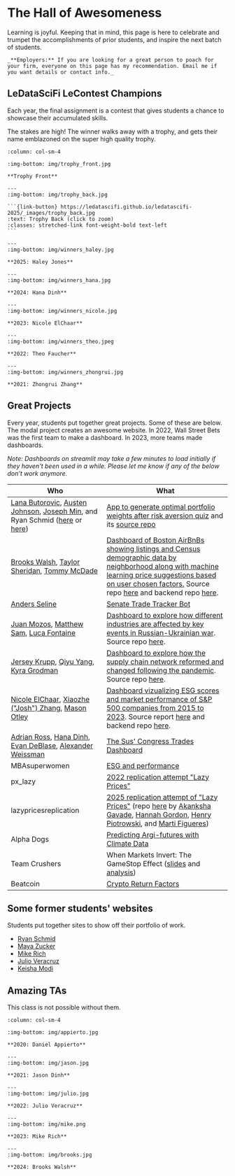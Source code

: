 # The Hall of Awesomeness

Learning is joyful. Keeping that in mind, this page is here to celebrate and trumpet the accomplishments of prior students, and inspire the next batch of students. 

```{note}
_**Employers:** If you are looking for a great person to poach for your firm, everyone on this page has my recommendation. Email me if you want details or contact info._
```

## LeDataSciFi LeContest Champions 

Each year, the final assignment is a contest that gives students a chance to showcase their accumulated skills. 

The stakes are high! The winner walks away with a trophy, and gets their name emblazoned on the super high quality trophy. 

````{panels}
:column: col-sm-4 

:img-bottom: img/trophy_front.jpg

**Trophy Front**

---
:img-bottom: img/trophy_back.jpg

```{link-button} https://ledatascifi.github.io/ledatascifi-2025/_images/trophy_back.jpg
:text: Trophy Back (click to zoom)
:classes: stretched-link font-weight-bold text-left
```

---
:img-bottom: img/winners_haley.jpg

**2025: Haley Jones**

---
:img-bottom: img/winners_hana.jpg

**2024: Hana Dinh**

---
:img-bottom: img/winners_nicole.jpg

**2023: Nicole ElChaar**

---
:img-bottom: img/winners_theo.jpeg

**2022: Theo Faucher**

---
:img-bottom: img/winners_zhongrui.jpg

**2021: Zhongrui Zhang**

````


## Great Projects 

Every year, students put together great projects. Some of these are below. The modal project creates an awesome website. In 2022, Wall Street Bets was the first team to make a dashboard. In 2023, more teams made dashboards. 

_Note: Dashboards on streamlit may take a few minutes to load initially if they haven't been used in a while. Please let me know if any of the below don't work anymore._

| Who | What | 
| --- | --- | 
| [Lana Butorovic](https://github.com/Lana426/), [Austen Johnson](https://github.com/arj221), [Joseph Min](https://github.com/joseph-min), and Ryan Schmid ([here](https://github.com/rws222) or [here](https://ryanwschmid.com/)) | [App to generate optimal portfolio weights after risk aversion quiz](https://donbowen-portfolio-frontier-streamlit-dashboard-app-yentvd.streamlit.app/) and its [source repo](https://github.com/donbowen/portfolio-frontier-streamlit-dashboard/)
| [Brooks Walsh](https://github.com/BrooksWalsh), [Taylor Sheridan](https://github.com/TSheridan25), [Tommy McDade](https://github.com/tommymcdade) | [Dashboard of Boston AirBnBs showing listings and Census demographic data by neighborhood along with machine learning price suggestions based on user chosen factors.](https://ssls-airbnb-analysis.streamlit.app/) Source repo [here](https://github.com/BrooksWalsh/SSLS_dashboard) and backend repo [here](https://github.com/BrooksWalsh/leftside_teamproject).
| [Anders Seline](https://github.com/anderseline) | [Senate Trade Tracker Bot](https://github.com/anderseline/SenateTrades)
| [Juan Mozos](https://github.com/jum223), [Matthew Sam](https://github.com/mfs323), [Luca Fontaine](https://github.com/LucaF20) | [Dashboard to explore how different industries are affected by key events in Russian-Ukrainian war](https://russiaukrainewarindustryreturns.streamlit.app/). Source repo [here](https://github.com/jum223/FrontToBack).
| [Jersey Krupp](https://github.com/JerseyK), [Qiyu Yang](https://github.com/Qiyu6769), [Kyra Grodman](https://github.com/kag223) | [Dashboard to explore how the supply chain network reformed and changed following the pandemic](https://jerseyk-final-project-sunset-website-welcome-eoomf2.streamlit.app/). Source repo [here](https://github.com/JerseyK/Final-Project_Sunset-Website).
| [Nicole ElChaar](https://github.com/nicole-elchaar), [Xiaozhe ("Josh") Zhang](https://github.com/XiaozheZhangLehigh), [Mason Otley](https://github.com/masonotley) | [Dashboard vizualizing ESG scores and market performance of S&P 500 companies from 2015 to 2023](https://nicole-elchaar-esg-dashboard-app-mpiwio.streamlit.app/). Source report [here](https://github.com/nicole-elchaar/esg-dashboard) and backend repo [here](https://github.com/XiaozheZhangLehigh/FIN377-Final-Project-Nicole-and-three-dudes).
| [Adrian Ross](https://github.com/adrianmross), [Hana Dinh](https://github.com/hanadinh), [Evan DeBlase](https://github.com/evandeblase), [Alexander Weissman](https://github.com/acw224-15) | [The Sus' Congress Trades Dashboard](https://sus-congress.streamlit.app/)
| MBAsuperwomen | [ESG and performance](https://faz320.github.io/MBAsuperwomen/)
| px_lazy | [2022 replication attempt "Lazy Prices"](https://jdean53.github.io/px_lazy/)
| lazypricesreplication | [2025 replication attempt of "Lazy Prices"](https://lazypricesreplication.streamlit.app/) (repo [here](https://github.com/hannahmgordon/LAZY-PRICES-REPLICATION-AND-DASHBOARD) by [Akanksha Gavade](https://akankshagavade.github.io/), [Hannah Gordon](https://hannahmgordon.github.io/), [Henry Piotrowski](https://henrypiotrowski.github.io/), and [Marti Figueres](https://martifigueres.github.io/))
| Alpha Dogs | [Predicting Argi-futures with Climate Data](https://lukecost.github.io/CommodityReturns/)
| Team Crushers | When Markets Invert: The GameStop Effect ([slides](https://docs.google.com/presentation/d/1PihMWaOZC5BLNMb_AU8sfd4SMgkh0lLBAzDJGKckWyE/edit#slide=id.gd9ba07311f_1_6) and [analysis](https://github.com/LeDataSciFi/some_previous_projects/tree/main/team_crushers_2021))
| Beatcoin | [Crypto Return Factors](https://github.com/LeDataSciFi/some_previous_projects/tree/main/beatcoin_2021)

## Some former students' websites

Students put together sites to show off their portfolio of work. 

- [Ryan Schmid](https://ryanwschmid.com/)
- [Maya Zucker](https://mayazucker.github.io/)
- [Mike Rich](https://mikebrich.github.io/) 
- [Julio Veracruz](https://julioveracruz.github.io/)
- [Keisha Modi](https://keishamodi.github.io/)

## Amazing TAs

This class is not possible without them. 

````{panels} 
:column: col-sm-4

:img-bottom: img/appierto.jpg

**2020: Daniel Appierto**

---
:img-bottom: img/jason.jpg

**2021: Jason Dinh**

---
:img-bottom: img/julio.jpg

**2022: Julio Veracruz**

---
:img-bottom: img/mike.png

**2023: Mike Rich**

---
:img-bottom: img/brooks.jpg

**2024: Brooks Walsh**


````
